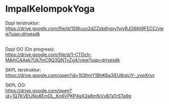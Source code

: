 # ImpalKelompokYoga

Dppl terstruktur: <br/>
https://drive.google.com/file/d/1SWuuv2dZZzkdhgxy1yiyRJO66jl9FECC/view?usp=drivesdk <br/><br/>

Dppl OO (On progress): <br/>
https://drive.google.com/file/d/1-CTOch-MAjhCAAek7Uk7mC9Q3QNTvZg4/view?usp=drivesdk

SKPL terstruktur: <br/>
https://drive.google.com/open?id=1Il3fmjY1BhK6a3jEU6rqUY-_vvpXrivr

SKPL OO: <br/>
https://drive.google.com/open?id=1Q7KVEtJNo8EmDL_Kn6VPKP4qX2a8mfkVxB7aTrSTa9g
